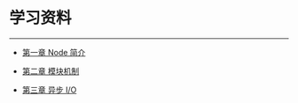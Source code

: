 # 学习资料

---

- [第一章 Node 简介](https://github.com/onegeqian/undertand_node/blob/master/Chapter%201.md)

- [第二章 模块机制](https://github.com/onegeqian/undertand_node/blob/master/Chapter%202.md)

- [第三章 异步 I/O](https://github.com/onegeqian/undertand_node/blob/master/Chapter%203.md)
